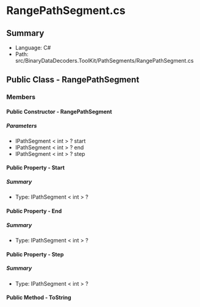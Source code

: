 ﻿# RangePathSegment.cs

## Summary

* Language: C#
* Path: src/BinaryDataDecoders.ToolKit/PathSegments/RangePathSegment.cs

## Public Class - RangePathSegment

### Members

#### Public Constructor - RangePathSegment

#####  Parameters

 - IPathSegment < int > ? start 
 - IPathSegment < int > ? end 
 - IPathSegment < int > ? step 

#### Public Property - Start

##### Summary

 * Type: IPathSegment < int > ? 

#### Public Property - End

##### Summary

 * Type: IPathSegment < int > ? 

#### Public Property - Step

##### Summary

 * Type: IPathSegment < int > ? 

#### Public Method - ToString


